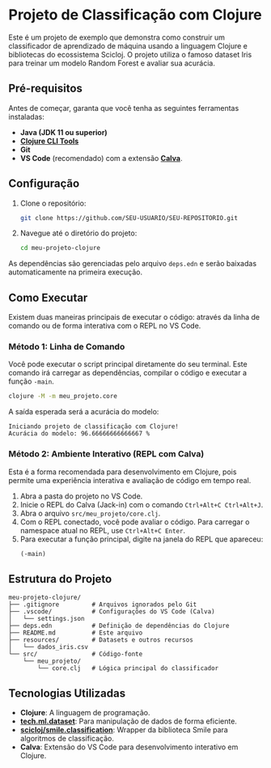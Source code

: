 # Projeto de Classificação com Clojure

Este é um projeto de exemplo que demonstra como construir um classificador de aprendizado de máquina usando a linguagem Clojure e bibliotecas do ecossistema Scicloj. O projeto utiliza o famoso dataset Iris para treinar um modelo Random Forest e avaliar sua acurácia.

## Pré-requisitos

Antes de começar, garanta que você tenha as seguintes ferramentas instaladas:

- **Java (JDK 11 ou superior)**
- **[Clojure CLI Tools](https://clojure.org/guides/getting_started)**
- **Git**
- **VS Code** (recomendado) com a extensão **[Calva](https://calva.io/)**.

## Configuração

1. Clone o repositório:
   ```bash
   git clone https://github.com/SEU-USUARIO/SEU-REPOSITORIO.git
   ```

2. Navegue até o diretório do projeto:
   ```bash
   cd meu-projeto-clojure
   ```

As dependências são gerenciadas pelo arquivo `deps.edn` e serão baixadas automaticamente na primeira execução.

## Como Executar

Existem duas maneiras principais de executar o código: através da linha de comando ou de forma interativa com o REPL no VS Code.

### Método 1: Linha de Comando

Você pode executar o script principal diretamente do seu terminal. Este comando irá carregar as dependências, compilar o código e executar a função `-main`.

```bash
clojure -M -m meu_projeto.core
```

A saída esperada será a acurácia do modelo:
```
Iniciando projeto de classificação com Clojure!
Acurácia do modelo: 96.66666666666667 %
```

### Método 2: Ambiente Interativo (REPL com Calva)

Esta é a forma recomendada para desenvolvimento em Clojure, pois permite uma experiência interativa e avaliação de código em tempo real.

1.  Abra a pasta do projeto no VS Code.
2.  Inicie o REPL do Calva (Jack-in) com o comando `Ctrl+Alt+C Ctrl+Alt+J`.
3.  Abra o arquivo `src/meu_projeto/core.clj`.
4.  Com o REPL conectado, você pode avaliar o código. Para carregar o namespace atual no REPL, use `Ctrl+Alt+C Enter`.
5.  Para executar a função principal, digite na janela do REPL que apareceu:
    ```clojure
    (-main)
    ```

## Estrutura do Projeto

```
meu-projeto-clojure/
├── .gitignore         # Arquivos ignorados pelo Git
├── .vscode/           # Configurações do VS Code (Calva)
│   └── settings.json
├── deps.edn           # Definição de dependências do Clojure
├── README.md          # Este arquivo
├── resources/         # Datasets e outros recursos
│   └── dados_iris.csv
└── src/               # Código-fonte
    └── meu_projeto/
        └── core.clj   # Lógica principal do classificador
```

## Tecnologias Utilizadas

- **Clojure**: A linguagem de programação.
- **[tech.ml.dataset](https://github.com/techascent/tech.ml.dataset)**: Para manipulação de dados de forma eficiente.
- **[scicloj/smile.classification](https://github.com/scicloj/scicloj-smile)**: Wrapper da biblioteca Smile para algoritmos de classificação.
- **Calva**: Extensão do VS Code para desenvolvimento interativo em Clojure.
